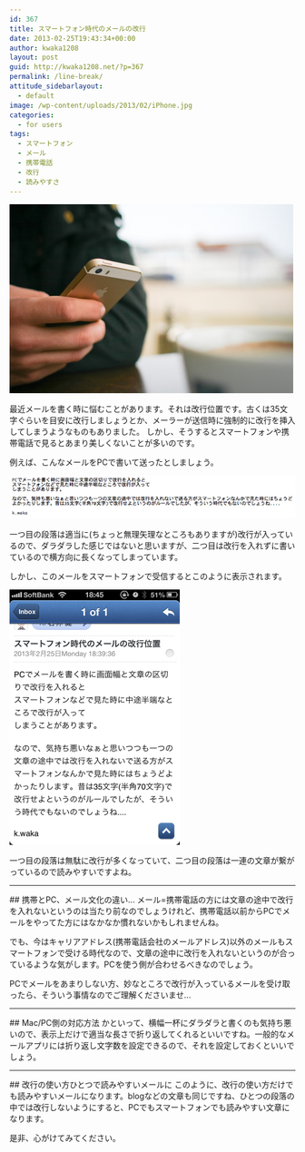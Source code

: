 ```yaml
---
id: 367
title: スマートフォン時代のメールの改行
date: 2013-02-25T19:43:34+00:00
author: kwaka1208
layout: post
guid: http://kwaka1208.net/?p=367
permalink: /line-break/
attitude_sidebarlayout:
  - default
image: /wp-content/uploads/2013/02/iPhone.jpg
categories:
  - for users
tags:
  - スマートフォン
  - メール
  - 携帯電話
  - 改行
  - 読みやすさ
---
```

![iPhone](/assets/images/2013/02/iPhone.jpg)

最近メールを書く時に悩むことがあります。それは改行位置です。古くは35文字ぐらいを目安に改行しましょうとか、メーラーが送信時に強制的に改行を挿入してしまうようなものもありました。
しかし、そうするとスマートフォンや携帯電話で見るとあまり美しくないことが多いのです。

例えば、こんなメールをPCで書いて送ったとしましょう。

![PCで書いたメール](/assets/images/2013/02/pc.png)

一つ目の段落は適当に(ちょっと無理矢理なところもありますが)改行が入っているので、ダラダラした感じではないと思いますが、二つ目は改行を入れずに書いているので横方向に長くなってしまっています。

しかし、このメールをスマートフォンで受信するとこのように表示されます。

![スマートフォン](/assets/images/2013/02/smartphone.png)

一つ目の段落は無駄に改行が多くなっていて、二つ目の段落は一連の文章が繋がっているので読みやすいですよね。

<hr>
## 携帯とPC、メール文化の違い...
メール=携帯電話の方には文章の途中で改行を入れないというのは当たり前なのでしょうけれど、携帯電話以前からPCでメールをやってた方にはなかなか慣れないかもしれませんね。

でも、今はキャリアアドレス(携帯電話会社のメールアドレス)以外のメールもスマートフォンで受ける時代なので、文章の途中に改行を入れないというのが合っているような気がします。PCを使う側が合わせるべきなのでしょう。

PCでメールをあまりしない方、妙なところで改行が入っているメールを受け取ったら、そういう事情なのでご理解くださいませ...

<hr>
## Mac/PC側の対応方法
かといって、横幅一杯にダラダラと書くのも気持ち悪いので、表示上だけで適当な長さで折り返してくれるといいですね。一般的なメールアプリには折り返し文字数を設定できるので、それを設定しておくといいでしょう。
<hr>
## 改行の使い方ひとつで読みやすいメールに
このように、改行の使い方だけでも読みやすいメールになります。blogなどの文章も同じですね、ひとつの段落の中では改行しないようにすると、PCでもスマートフォンでも読みやすい文章になります。

是非、心がけてみてください。